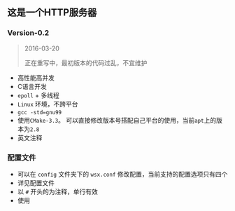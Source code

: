 ## 这是一个HTTP服务器

### Version-0.2

> 2016-03-20
> 
> 正在重写中，最初版本的代码过乱，不宜维护

- 高性能高并发
- C语言开发
- `epoll` + 多线程
- `Linux` 环境，不跨平台
- `gcc -std=gnu99`
- 使用`CMake-3.3`。 可以直接修改版本号搭配自己平台的使用，当前`apt`上的版本为`2.8`
- 英文注释

### 配置文件

- 可以在 `config` 文件夹下的 `wsx.conf` 修改配置，当前支持的配置选项只有四个
- 详见配置文件
- 以 `#` 开头的为注释，单行有效
- 使用
